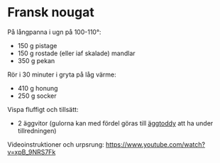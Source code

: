 Fransk nougat
=============

På långpanna i ugn på 100-110°:

* 150 g pistage
* 150 g rostade (eller iaf skalade) mandlar
* 350 g pekan

Rör i 30 minuter i gryta på låg värme:

* 410 g honung
* 250 g socker

Vispa fluffigt och tillsätt:

* 2 äggvitor (gulorna kan med fördel göras till [äggtoddy](../övrigt/äggtoddy.md) att ha under tillredningen)

Videoinstruktioner och urpsrung: https://www.youtube.com/watch?v=xpB_9NRS7Fk
